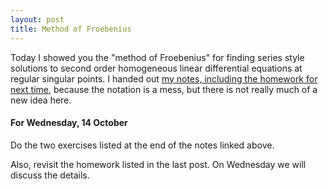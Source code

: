 ```yaml
---
layout: post
title: Method of Froebenius
---
```


Today I showed you the "method of Froebenius" for finding series style solutions
to second order homogeneous linear differential equations at regular singular points.
I handed out [my notes, including the homework for next time][Froebenius], because
the notation is a mess, but there is not really much of a new idea here.

[Froebenius]: {{site.baseurl}}/Method_of_Frobenius.pdf

#### For Wednesday, 14 October

Do the two exercises listed at the end of the notes linked above.

Also, revisit the homework listed in the last post. On Wednesday we will discuss
the details.
